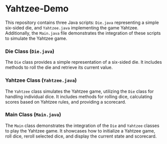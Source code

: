 # Yahtzee-Demo

This repository contains three Java scripts: `Die.java` representing a simple six-sided die, and `Yahtzee.java` implementing the game Yahtzee. Additionally, the `Main.java` file demonstrates the integration of these scripts to simulate the Yahtzee game.

### Die Class (`Die.java`)

The `Die` class provides a simple representation of a six-sided die. It includes methods to roll the die and retrieve its current value.

### Yahtzee Class (`Yahtzee.java`)

The `Yahtzee` class simulates the Yahtzee game, utilizing the `Die` class for handling individual dice. It includes methods for rolling dice, calculating scores based on Yahtzee rules, and providing a scorecard.

### Main Class (`Main.java`)

The `Main` class demonstrates the integration of the `Die` and `Yahtzee` classes to play the Yahtzee game. It showcases how to initialize a Yahtzee game, roll dice, reroll selected dice, and display the current state and scorecard.
